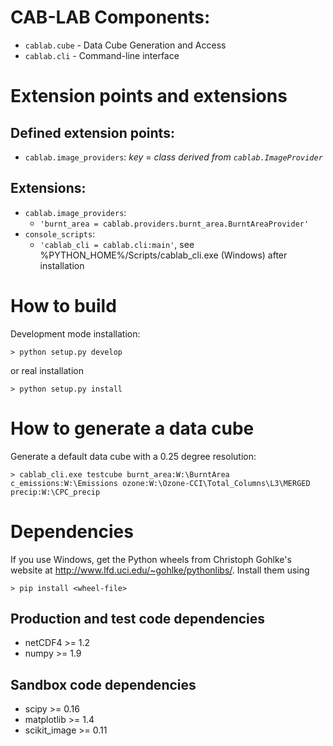 
# CAB-LAB Components:

* `cablab.cube` - Data Cube Generation and Access
* `cablab.cli` - Command-line interface

# Extension points and extensions

## Defined extension points:

* `cablab.image_providers`: *key* = *class derived from `cablab.ImageProvider`*    

## Extensions:

* `cablab.image_providers`: 
  * `'burnt_area = cablab.providers.burnt_area.BurntAreaProvider'`    
* `console_scripts`: 
  * `'cablab_cli = cablab.cli:main'`, see %PYTHON_HOME%/Scripts/cablab_cli.exe (Windows) after installation
    

# How to build

Development mode installation:

    > python setup.py develop
    
or real installation
    
    > python setup.py install
    
    
# How to generate a data cube

Generate a default data cube with a 0.25 degree resolution:

    > cablab_cli.exe testcube burnt_area:W:\BurntArea c_emissions:W:\Emissions ozone:W:\Ozone-CCI\Total_Columns\L3\MERGED precip:W:\CPC_precip

# Dependencies

If you use Windows, get the Python wheels from Christoph Gohlke's website at http://www.lfd.uci.edu/~gohlke/pythonlibs/.
Install them using

    > pip install <wheel-file>

## Production and test code dependencies

* netCDF4  >= 1.2
* numpy >= 1.9

## Sandbox code dependencies

* scipy >= 0.16
* matplotlib >= 1.4
* scikit_image >= 0.11


